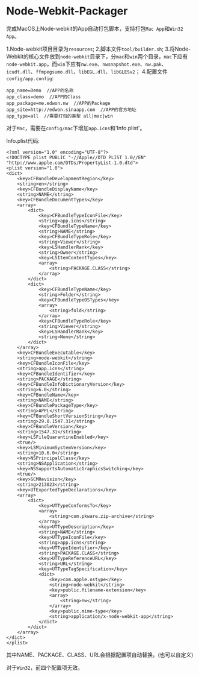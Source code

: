 Node-Webkit-Packager
====================

完成MacOS上Node-webkit的App自动打包脚本，支持打包`Mac App`和`Win32 App`。

1.Node-webkit项目目录为`resources`;
2.脚本文件`tool/builder.sh`;
3.将Node-Webkit的核心文件放到`node-webkit`目录下，分`mac`和`win`两个目录，`mac`下应有`node-webkit.app`，而`win`下应有`nw.exe`、`nwsnapshot.exe`、`nw.pak`、`icudt.dll`、`ffmpegsumo.dll`、`libEGL.dll`、`libGLESv2`；
4.配置文件`config/app.config`:

    app_name=Demo  //APP的名称
    app_class=demo  //APP的Class
    app_package=me.edwon.nw  //APP的Package
    app_site=http://edwon.sinaapp.com  //APP的官方地址
    app_type=all  //需要打包的类型 all|mac|win

对于`Mac`，需要在`config/mac`下增加`app.icns`和'Info.plist'。

Info.plist代码:

    <?xml version="1.0" encoding="UTF-8"?>
    <!DOCTYPE plist PUBLIC "-//Apple//DTD PLIST 1.0//EN" "http://www.apple.com/DTDs/PropertyList-1.0.dtd">
    <plist version="1.0">
    <dict>
        <key>CFBundleDevelopmentRegion</key>
        <string>en</string>
        <key>CFBundleDisplayName</key>
        <string>NAME</string>
        <key>CFBundleDocumentTypes</key>
        <array>
            <dict>
                <key>CFBundleTypeIconFile</key>
                <string>app.icns</string>
                <key>CFBundleTypeName</key>
                <string>NAME</string>
                <key>CFBundleTypeRole</key>
                <string>Viewer</string>
                <key>LSHandlerRank</key>
                <string>Owner</string>
                <key>LSItemContentTypes</key>
                <array>
                    <string>PACKAGE.CLASS</string>
                </array>
            </dict>
            <dict>
                <key>CFBundleTypeName</key>
                <string>Folder</string>
                <key>CFBundleTypeOSTypes</key>
                <array>
                    <string>fold</string>
                </array>
                <key>CFBundleTypeRole</key>
                <string>Viewer</string>
                <key>LSHandlerRank</key>
                <string>None</string>
            </dict>
        </array>
        <key>CFBundleExecutable</key>
        <string>node-webkit</string>
        <key>CFBundleIconFile</key>
        <string>app.icns</string>
        <key>CFBundleIdentifier</key>
        <string>PACKAGE</string>
        <key>CFBundleInfoDictionaryVersion</key>
        <string>6.0</string>
        <key>CFBundleName</key>
        <string>NAME</string>
        <key>CFBundlePackageType</key>
        <string>APPL</string>
        <key>CFBundleShortVersionString</key>
        <string>29.0.1547.31</string>
        <key>CFBundleVersion</key>
        <string>1547.31</string>
        <key>LSFileQuarantineEnabled</key>
        <true/>
        <key>LSMinimumSystemVersion</key>
        <string>10.6.0</string>
        <key>NSPrincipalClass</key>
        <string>NSApplication</string>
        <key>NSSupportsAutomaticGraphicsSwitching</key>
        <true/>
        <key>SCMRevision</key>
        <string>213023</string>
        <key>UTExportedTypeDeclarations</key>
        <array>
            <dict>
                <key>UTTypeConformsTo</key>
                <array>
                    <string>com.pkware.zip-archive</string>
                </array>
                <key>UTTypeDescription</key>
                <string>NAME</string>
                <key>UTTypeIconFile</key>
                <string>app.icns</string>
                <key>UTTypeIdentifier</key>
                <string>PACKAGE.CLASS</string>
                <key>UTTypeReferenceURL</key>
                <string>URL</string>
                <key>UTTypeTagSpecification</key>
                <dict>
                    <key>com.apple.ostype</key>
                    <string>node-webkit</string>
                    <key>public.filename-extension</key>
                    <array>
                        <string>nw</string>
                    </array>
                    <key>public.mime-type</key>
                    <string>application/x-node-webkit-app</string>
                </dict>
            </dict>
        </array>
    </dict>
    </plist>

其中NAME、PACKAGE、CLASS、URL会根据配置项自动替换。(也可以自定义)

对于`Win32`，前四个配置项无效。






